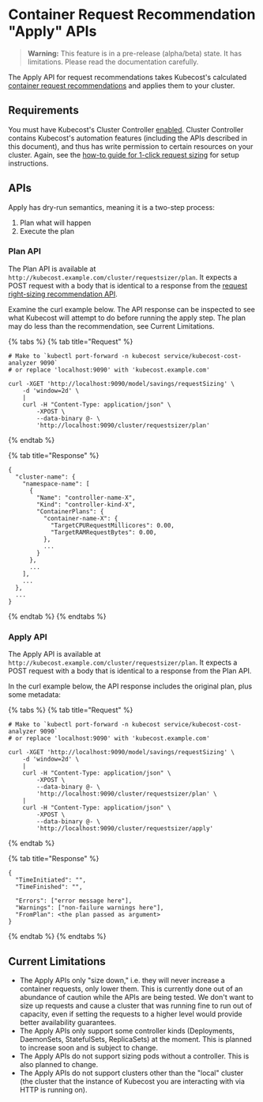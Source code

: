 # Container Request Recommendation "Apply" APIs

> **Warning:** This feature is in a pre-release (alpha/beta) state. It has limitations. Please read the documentation carefully.

The Apply API for request recommendations takes Kubecost's calculated [container request recommendations](api-request-right-sizing-v2.md) and applies them to your cluster.

## Requirements

You must have Kubecost's Cluster Controller [enabled](controller.md). Cluster Controller contains Kubecost's automation features (including the APIs described in this document), and thus has write permission to certain resources on your cluster. Again, see the [how-to guide for 1-click request sizing](/one-click-request-sizing.md) for setup instructions.

## APIs

Apply has dry-run semantics, meaning it is a two-step process:

1. Plan what will happen
2. Execute the plan

### Plan API

The Plan API is available at `http://kubecost.example.com/cluster/requestsizer/plan`. It expects a POST request with a body that is identical to a response from the [request right-sizing recommendation API](/api-request-right-sizing-v2.md).

Examine the curl example below. The API response can be inspected to see what Kubecost will attempt to do before running the apply step. The plan may do less than the recommendation, see Current Limitations.

{% tabs %}
{% tab title="Request" %}
```
# Make to `kubectl port-forward -n kubecost service/kubecost-cost-analyzer 9090`
# or replace 'localhost:9090' with 'kubecost.example.com'

curl -XGET 'http://localhost:9090/model/savings/requestSizing' \
    -d 'window=2d' \
    |
    curl -H "Content-Type: application/json" \
        -XPOST \
        --data-binary @- \
        'http://localhost:9090/cluster/requestsizer/plan'
```
{% endtab %}

{% tab title="Response" %}
```
{
  "cluster-name": {
    "namespace-name": [
      {
        "Name": "controller-name-X",
        "Kind": "controller-kind-X",
        "ContainerPlans": {
          "container-name-X": {
            "TargetCPURequestMillicores": 0.00,
            "TargetRAMRequestBytes": 0.00,
          },
          ...
        }
      },
      ...
    ],
    ...
  },
  ...
}
```
{% endtab %}
{% endtabs %}

### Apply API

The Apply API is available at `http://kubecost.example.com/cluster/requestsizer/plan`. It expects a POST request with a body that is identical to a response from the Plan API.

In the curl example below, the API response includes the original plan, plus some metadata:

{% tabs %}
{% tab title="Request" %}
```
# Make to `kubectl port-forward -n kubecost service/kubecost-cost-analyzer 9090`
# or replace 'localhost:9090' with 'kubecost.example.com'

curl -XGET 'http://localhost:9090/model/savings/requestSizing' \
    -d 'window=2d' \
    |
    curl -H "Content-Type: application/json" \
        -XPOST \
        --data-binary @- \
        'http://localhost:9090/cluster/requestsizer/plan' \
    |
    curl -H "Content-Type: application/json" \
        -XPOST \
        --data-binary @- \
        'http://localhost:9090/cluster/requestsizer/apply'
```
{% endtab %}

{% tab title="Response" %}
```
{
  "TimeInitiated": "",
  "TimeFinished": "",
  
  "Errors": ["error message here"],
  "Warnings": ["non-failure warnings here"],
  "FromPlan": <the plan passed as argument>
}
```
{% endtab %}
{% endtabs %}

## Current Limitations

* The Apply APIs only "size down," i.e. they will never increase a container requests, only lower them. This is currently done out of an abundance of caution while the APIs are being tested. We don't want to size up requests and cause a cluster that was running fine to run out of capacity, even if setting the requests to a higher level would provide better availability guarantees.
* The Apply APIs only support some controller kinds (Deployments, DaemonSets, StatefulSets, ReplicaSets) at the moment. This is planned to increase soon and is subject to change.
* The Apply APIs do not support sizing pods without a controller. This is also planned to change.
* The Apply APIs do not support clusters other than the "local" cluster (the cluster that the instance of Kubecost you are interacting with via HTTP is running on).
